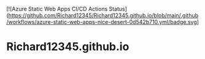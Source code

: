 [![Azure Static Web Apps CI/CD Actions Status]
(https://github.com/Richard12345/Richard12345.github.io/blob/main/.github/workflows/azure-static-web-apps-nice-desert-0d542b710.yml/badge.svg]


# Richard12345.github.io

